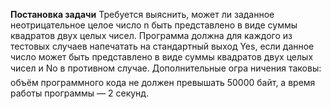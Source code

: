 **Постановка задачи**
Требуется выяснить, может ли заданное неотрицательное целое
число n быть представлено в виде суммы квадратов двух целых чисел. 
Программа должна для каждого из тестовых случаев
напечатать на стандартный выход Yes, если данное число может быть представлено в
виде суммы квадратов двух целых чисел и No в противном случае. Дополнительные огра
ничения таковы: объём программного кода не должен превышать 50000 байт, а время
работы программы — 2 секунд.
